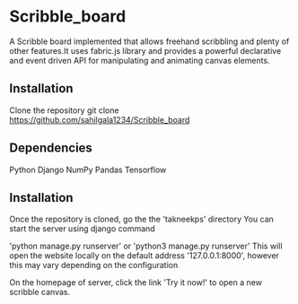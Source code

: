 # Scribble_board
A Scribble board implemented that allows freehand scribbling and plenty of other features.It uses fabric.js library and provides a powerful declarative and event driven API for manipulating and animating canvas elements.
## Installation
Clone the repository
git clone https://github.com/sahilgala1234/Scribble_board

## Dependencies
Python
Django
NumPy
Pandas
Tensorflow

## Installation
Once the repository is cloned, go the the 'takneekps' directory
You can start the server using django command

'python manage.py runserver' or 'python3 manage.py runserver' 
This will open the website locally on the default address '127.0.0.1:8000', however this may vary depending on the configuration

On the homepage of server, click the link 'Try it now!' to open a new scribble canvas.
